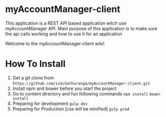 # myAccountManager-client
This application is a REST API based application witch use myAccountManager API. Main purpose of this application is to make sure the api calls working and how to use it for an application

Welcome to the myAccountManager-client wiki!

# **How To Install**
1. Get a git clone from `https://github.com/icechathuranga/myAccountManager-client.git`
1. Install npm and bower before you start the project
1. Go to content directory and fun following commands
`npm install`
`bower install`
1. Preparing for development
`gulp dev`
1. Preparing for Production [css will be minified]
`gulp prod`
